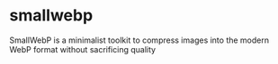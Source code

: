 # smallwebp
SmallWebP is a minimalist toolkit to compress images into the modern WebP format without sacrificing quality
